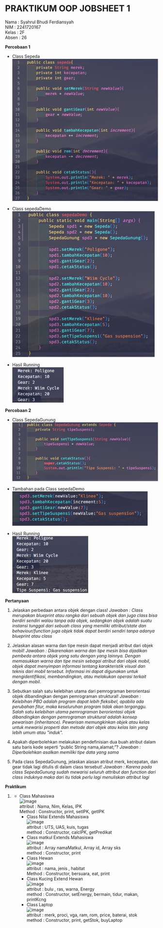 # PRAKTIKUM OOP JOBSHEET 1

Nama : Syahrul Bhudi Ferdiansyah <br>
NIM : 2241720167 <br>
Kelas : 2F <br>
Absen : 26 <br>

**Percobaan 1**

- Class Sepeda <br>
  ![alt](./Jobsheet1/img/Sepeda.png)

- Class sepedaDemo <br>
  ![alt](./Jobsheet1/img/sepedaMain.png)

- Hasil Running <br>
  ![alt](./Jobsheet1/img/run1.png)

**Percobaan 2**

- Class SepedaGunung <br>
  ![alt](./Jobsheet1/img/SepedaGunung.png)

- Tambahan pada Class sepedaDemo <br>
  ![alt](./Jobsheet1//img/main2.png)

- Hasil Running <br>
  ![alt](./Jobsheet1/img/run2.png)

**Pertanyaan**

1. Jelaskan perbedaan antara objek dengan class!
   _Jawaban : Class merupakan blueprint atau rangka dari sebuah objek dan juga class bisa berdiri sendiri walau tanpa ada objek, sedangkan objek adalah suatu instansi tunggal dari sebuah class yang memiliki attribut/state dan behaviour/function juga objek tidak dapat berdiri sendiri tanpa adanya blueprint atau class_

2. Jelaskan alasan warna dan tipe mesin dapat menjadi atribut dari objek mobil!
   _Jawaban : Dikarenakan warna dan tipe mesin bisa dijadikan pembeda antara objek yang satu dengan yang lainnya. Dengan memasukkan warna dan tipe mesin sebagai atribut dari objek mobil, objek dapat menyimpan informasi tentang karakteristik visual dan teknis dari mobil tersebut. Informasi ini dapat digunakan untuk mengidentifikasi, membandingkan, atau melakukan operasi terkait dengan mobil._

3. Sebutkan salah satu kelebihan utama dari pemrograman berorientasi objek dibandingkan
   dengan pemrograman struktural!
   _Jawaban : Kelebihan PBO adalah program dapat lebih fleksibel, apabila ada perubahan fitur, maka keseluruhan program tidak akan terganggu. Salah satu kelebihan utama pemrograman berorientasi objek dibandingkan dengan pemrograman struktural adalah konsep pewarisan (inheritance). Pewarisan memungkinkan objek atau kelas untuk mewarisi properti dan metode dari objek atau kelas lain yang lebih umum atau "induk"._

4. Apakah diperbolehkan melakukan pendefinisian dua buah atribut dalam satu baris kode seperti
   “public String nama,alamat;”?
   _Jawaban : Diperbolehkan asalkan memiliki tipe data yang sama_

5. Pada class SepedaGunung, jelaskan alasan atribut merk, kecepatan, dan gear tidak lagi ditulis di
   dalam class tersebut!
   _Jawaban : Karena pada class SepedaGunung sudah mewarisi seluruh attribut dan function dari class induknya maka dari itu tidak perlu lagi menuliskan attribut lagi_

**Praktikum**

1.  - Class Mahasiswa <br>
      ![image](https://github.com/SyahrulBhudiF/OOP_Jobsheet1/assets/113455742/f2486ecc-591b-4925-8a35-537eb7263175) <br>
      attribut : Nama, Nim, Kelas, IPK <br>
      Method : Constructor, print, setIPK, getIPK
      - Class Nilai Extends Mahasiswa <br>
        ![image](https://github.com/SyahrulBhudiF/OOP_Jobsheet1/assets/113455742/daa6d6b2-f003-4781-97b6-1d8471e6ade0) <br>
        attribut : UTS, UAS, kuis, tugas <br>
        method : Constructor, calcIPK, getPredikat
      - Class matkul Extends Mahasiswa <br>
        ![image](https://github.com/SyahrulBhudiF/OOP_Jobsheet1/assets/113455742/bfe2681f-3798-4428-b41a-b55649f1328c) <br>
        attribut : Array namaMatkul, Array id, Array sks <br>
        method : Constructor, print
      - Class Hewan <br>
        ![image](https://github.com/SyahrulBhudiF/OOP_Jobsheet1/assets/113455742/f55347c9-fd33-44df-b16c-286087ba655d) <br>
        attribut : nama, jenis , habitat <br>
        Method : Constructor, bersuara, eat, print
      - Class Kucing Extend Hewan <br>
        ![image](https://github.com/SyahrulBhudiF/OOP_Jobsheet1/assets/113455742/725eb199-479a-48b6-a109-7b7d7df401fb) <br>
        attribut : bulu , ras, warna, Energy <br>
        method : Constructor, setEnergy, bermain, tidur, makan, printKcng
      - Class Laptop <br>
        ![image](https://github.com/SyahrulBhudiF/OOP_Jobsheet1/assets/113455742/9960ab4f-28ec-4224-bb32-509d3e688e37) <br>
        attribut : merk, proci, vga, ram, rom, price, baterai, stok <br>
        method : Constructor, print, getStok, buyLaptop
